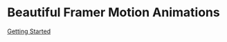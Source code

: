 # Beautiful Framer Motion Animations

[Getting Started](https://variantvault.vercel.app/text-variants)
